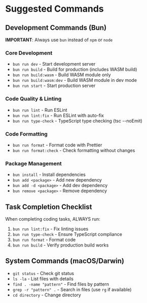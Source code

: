 # Suggested Commands

## Development Commands (Bun)

**IMPORTANT**: Always use `bun` instead of `npm` or `node`

### Core Development

- `bun run dev` - Start development server
- `bun run build` - Build for production (includes WASM build)
- `bun run build:wasm` - Build WASM module only
- `bun run build:wasm:dev` - Build WASM module in dev mode
- `bun run start` - Start production server

### Code Quality & Linting

- `bun run lint` - Run ESLint
- `bun run lint:fix` - Run ESLint with auto-fix
- `bun run type-check` - TypeScript type checking (tsc --noEmit)

### Code Formatting

- `bun run format` - Format code with Prettier
- `bun run format:check` - Check formatting without changes

### Package Management

- `bun install` - Install dependencies
- `bun add <package>` - Add new dependency
- `bun add -d <package>` - Add dev dependency
- `bun remove <package>` - Remove dependency

## Task Completion Checklist

When completing coding tasks, ALWAYS run:

1. `bun run lint:fix` - Fix linting issues
2. `bun run type-check` - Ensure TypeScript compliance
3. `bun run format` - Format code
4. `bun run build` - Verify production build works

## System Commands (macOS/Darwin)

- `git status` - Check git status
- `ls -la` - List files with details
- `find . -name "pattern"` - Find files by pattern
- `grep -r "pattern" .` - Search in files (use `rg` if available)
- `cd directory` - Change directory
